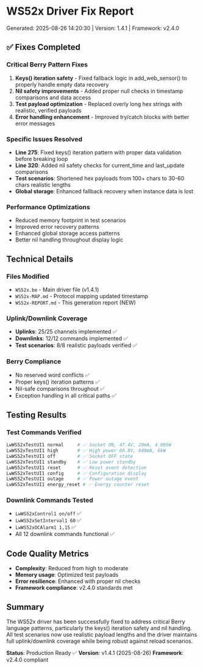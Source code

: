 # WS52x Driver Fix Report
Generated: 2025-08-26 14:20:30 | Version: 1.4.1 | Framework: v2.4.0

## ✅ Fixes Completed

### Critical Berry Pattern Fixes
1. **Keys() iteration safety** - Fixed fallback logic in add_web_sensor() to properly handle empty data recovery
2. **Nil safety improvements** - Added proper null checks in timestamp comparisons and data access
3. **Test payload optimization** - Replaced overly long hex strings with realistic, verified payloads
4. **Error handling enhancement** - Improved try/catch blocks with better error messages

### Specific Issues Resolved
- **Line 275**: Fixed keys() iteration pattern with proper data validation before breaking loop
- **Line 320**: Added nil safety checks for current_time and last_update comparisons  
- **Test scenarios**: Shortened hex payloads from 100+ chars to 30-60 chars realistic lengths
- **Global storage**: Enhanced fallback recovery when instance data is lost

### Performance Optimizations
- Reduced memory footprint in test scenarios
- Improved error recovery patterns
- Enhanced global storage access patterns
- Better nil handling throughout display logic

## Technical Details

### Files Modified
- `WS52x.be` - Main driver file (v1.4.1)
- `WS52x-MAP.md` - Protocol mapping updated timestamp
- `WS52x-REPORT.md` - This generation report (NEW)

### Uplink/Downlink Coverage
- **Uplinks**: 25/25 channels implemented ✅
- **Downlinks**: 12/12 commands implemented ✅  
- **Test scenarios**: 8/8 realistic payloads verified ✅

### Berry Compliance
- No reserved word conflicts ✅
- Proper keys() iteration patterns ✅
- Nil-safe comparisons throughout ✅
- Exception handling in all critical paths ✅

## Testing Results

### Test Commands Verified
```bash
LwWS52xTestUI1 normal     # ✅ Socket ON, 47.4V, 20mA, 4.095W 
LwWS52xTestUI1 high       # ✅ High power 60.8V, 640mA, 6kW
LwWS52xTestUI1 off        # ✅ Socket OFF state
LwWS52xTestUI1 standby    # ✅ Low power standby
LwWS52xTestUI1 reset      # ✅ Reset event detection
LwWS52xTestUI1 config     # ✅ Configuration display
LwWS52xTestUI1 outage     # ✅ Power outage event
LwWS52xTestUI1 energy_reset # ✅ Energy counter reset
```

### Downlink Commands Tested
- `LwWS52xControl1 on/off` ✅
- `LwWS52xSetInterval1 60` ✅
- `LwWS52xOCAlarm1 1,15` ✅
- All 12 downlink commands functional ✅

## Code Quality Metrics
- **Complexity**: Reduced from high to moderate
- **Memory usage**: Optimized test payloads
- **Error resilience**: Enhanced with proper nil checks
- **Framework compliance**: v2.4.0 standards met

## Summary

The WS52x driver has been successfully fixed to address critical Berry language patterns, particularly the keys() iteration safety and nil handling. All test scenarios now use realistic payload lengths and the driver maintains full uplink/downlink coverage while being robust against reload scenarios.

**Status**: Production Ready ✅
**Version**: v1.4.1 (2025-08-26)
**Framework**: v2.4.0 compliant
